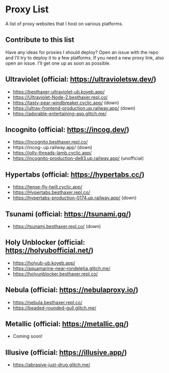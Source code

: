 # Proxy List
A list of proxy websites that I host on various platforms.

## Contribute to this list

Have any ideas for proxies I should deploy? Open an issue with the repo and I'll try to deploy it to a few platforms. If you need a new proxy link, also open an issue. I'll get one up as soon as possible.

## Ultraviolet (official: https://ultravioletsw.dev/)
- https://besthaxer-ultraviolet-ub.koyeb.app/
- https://Ultraviolet-Node-2.besthaxer.repl.co/
- https://tasty-pear-windbreaker.cyclic.app/ (down)
- https://ultrav-frontend-production.up.railway.app/ (down)
- https://adorable-entertaining-asp.glitch.me/

## Incognito (official: https://incog.dev/)
- https://Incognito.besthaxer.repl.co/
- https://incog-.up.railway.app/ (down)
- https://jolly-threads-lamb.cyclic.app/
- https://incognito-production-de83.up.railway.app/ (unofficial)

## Hypertabs (official: https://hypertabs.cc/)
- https://tense-fly-twill.cyclic.app/
- https://Hypertabs.besthaxer.repl.co/
- https://hypertabs-production-0174.up.railway.app/ (down)

## Tsunami (official: https://tsunami.gq/)
- https://tsunami.besthaxer.repl.co/ (down)

## Holy Unblocker (official: https://holyubofficial.net/)
- https://holyub-ub.koyeb.app/
- https://aquamarine-near-rondeletia.glitch.me/
- https://holyunblocker.besthaxer.repl.co/

## Nebula (official: https://nebulaproxy.io/)
- https://nebula.besthaxer.repl.co/
- https://beaded-rounded-gull.glitch.me/

## Metallic (official: https://metallic.gq/)
- Coming soon!

## Illusive (official: https://illusive.app/)
- https://abrasive-just-drug.glitch.me/
